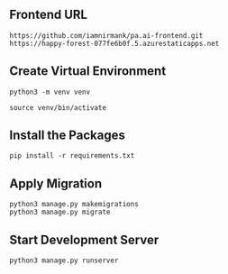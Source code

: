 ## Frontend URL
```
https://github.com/iamnirmank/pa.ai-frontend.git
https://happy-forest-077fe6b0f.5.azurestaticapps.net
```
## Create Virtual Environment
```
python3 -m venv venv

source venv/bin/activate
```
## Install the Packages
```
pip install -r requirements.txt
```
## Apply Migration
```
python3 manage.py makemigrations
python3 manage.py migrate
```
## Start Development Server
```
python3 manage.py runserver
```

